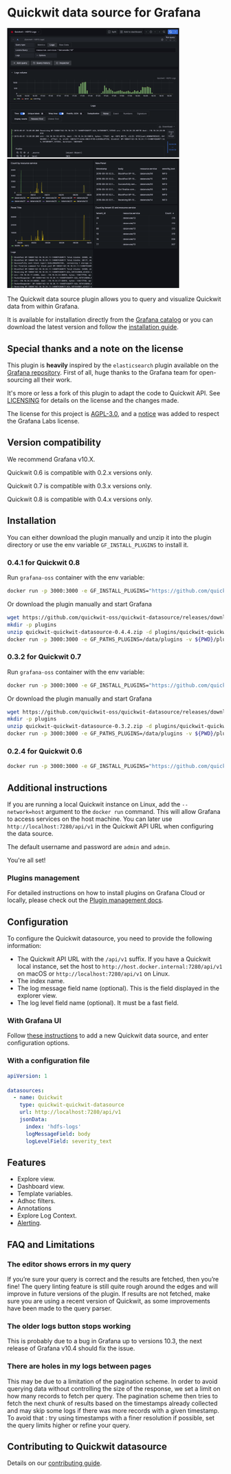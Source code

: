 # Quickwit data source for Grafana

<img alt="Grafana Explorer Screenshot" src="src/img/screenshot-explorer-view-with-query.png" width="400" ><img alt="Grafana Dashboard Screenshot" src="src/img/screenshot-dashboard-view.png" width="400" >

The Quickwit data source plugin allows you to query and visualize Quickwit data from within Grafana.

It is available for installation directly from the
[Grafana catalog](https://grafana.com/grafana/plugins/quickwit-quickwit-datasource/)
or you can download the latest version and follow the
[installation guide](#installation).

## Special thanks and a note on the license

This plugin is **heavily** inspired by the `elasticsearch` plugin available on the [Grafana repository](https://github.com/grafana/). First of all, huge thanks to the Grafana team for open-sourcing all their work.

It's more or less a fork of this plugin to adapt the code to Quickwit API. See [LICENSING](LICENSING.md) for details on the license and the changes made.

The license for this project is [AGPL-3.0](LICENSE.md), and a [notice](NOTICE.md) was added to respect the Grafana Labs license.

## Version compatibility

We recommend Grafana v10.X.

Quickwit 0.6 is compatible with 0.2.x versions only.

Quickwit 0.7 is compatible with 0.3.x versions only.

Quickwit 0.8 is compatible with 0.4.x versions only.

## Installation

You can either download the plugin manually and unzip it into the plugin directory or use the env variable `GF_INSTALL_PLUGINS` to install it.

### 0.4.1 for Quickwit 0.8

Run `grafana-oss` container with the env variable:

```bash
docker run -p 3000:3000 -e GF_INSTALL_PLUGINS="https://github.com/quickwit-oss/quickwit-datasource/releases/download/v0.4.4/quickwit-quickwit-datasource-0.4.4.zip;quickwit-quickwit-datasource" grafana/grafana-oss run
```

Or download the plugin manually and start Grafana

```bash
wget https://github.com/quickwit-oss/quickwit-datasource/releases/download/v0.4.4/quickwit-quickwit-datasource-0.4.4.zip
mkdir -p plugins
unzip quickwit-quickwit-datasource-0.4.4.zip -d plugins/quickwit-quickwit-datasource-0.4.4
docker run -p 3000:3000 -e GF_PATHS_PLUGINS=/data/plugins -v ${PWD}/plugins:/data/plugins grafana/grafana-oss run
```

### 0.3.2 for Quickwit 0.7

Run `grafana-oss` container with the env variable:

```bash
docker run -p 3000:3000 -e GF_INSTALL_PLUGINS="https://github.com/quickwit-oss/quickwit-datasource/releases/download/v0.3.2/quickwit-quickwit-datasource-0.3.2.zip;quickwit-quickwit-datasource" grafana/grafana-oss run
```

Or download the plugin manually and start Grafana

```bash
wget https://github.com/quickwit-oss/quickwit-datasource/releases/download/v0.3.2/quickwit-quickwit-datasource-0.3.2.zip
mkdir -p plugins
unzip quickwit-quickwit-datasource-0.3.2.zip -d plugins/quickwit-quickwit-datasource-0.3.2
docker run -p 3000:3000 -e GF_PATHS_PLUGINS=/data/plugins -v ${PWD}/plugins:/data/plugins grafana/grafana-oss run
```

### 0.2.4 for Quickwit 0.6


```bash
docker run -p 3000:3000 -e GF_INSTALL_PLUGINS="https://github.com/quickwit-oss/quickwit-datasource/releases/download/v0.2.4/quickwit-quickwit-datasource-0.2.4.zip;quickwit-quickwit-datasource" grafana/grafana-oss run
```

## Additional instructions

If you are running a local Quickwit instance on Linux, add the `--network=host` argument to the `docker run` command. This will allow Grafana to access services on the host machine. You can later use `http://localhost:7280/api/v1` in the Quickwit API URL when configuring the data source.

The default username and password are `admin` and `admin`.

You're all set!

### Plugins management

For detailed instructions on how to install plugins on Grafana Cloud or
locally, please check out the [Plugin management docs](https://grafana.com/docs/grafana/latest/administration/plugin-management/).

## Configuration

To configure the Quickwit datasource, you need to provide the following information:
- The Quickwit API URL with the `/api/v1` suffix. If you have a Quickwit local instance, set the host to `http://host.docker.internal:7280/api/v1` on macOS or `http://localhost:7280/api/v1` on Linux.
- The index name.
- The log message field name (optional). This is the field displayed in the explorer view.
- The log level field name (optional). It must be a fast field.
  
### With Grafana UI

Follow [these instructions](https://grafana.com/docs/grafana/latest/administration/data-source-management/) to add a new Quickwit data source, and enter configuration options.

### With a configuration file

```yaml
apiVersion: 1

datasources:
  - name: Quickwit
    type: quickwit-quickwit-datasource
    url: http://localhost:7280/api/v1
    jsonData:
      index: 'hdfs-logs'
      logMessageField: body
      logLevelField: severity_text
```

## Features

- Explore view.
- Dashboard view.
- Template variables.
- Adhoc filters.
- Annotations
- Explore Log Context.
- [Alerting](https://grafana.com/docs/grafana/latest/alerting/).

## FAQ and Limitations

### The editor shows errors in my query

If you’re sure your query is correct and the results are fetched, then you’re fine! The query linting feature is still quite rough around the edges and will improve in future versions of the plugin.
If results are not fetched, make sure you are using a recent version of Quickwit, as some improvements have been made to the query parser.

### The older logs button stops working

This is probably due to a bug in Grafana up to versions 10.3, the next release of Grafana v10.4 should fix the issue. 

### There are holes in my logs between pages

This may be due to a limitation of the pagination scheme. In order to avoid querying data without controlling the size of the response, we set a limit on how many records to fetch per query. The pagination scheme then tries to fetch the next chunk of results based on the timestamps already collected and may skip some logs if there was more records with a given timestamp.
To avoid that : try using timestamps with a finer resolution if possible, set the query limits higher or refine your query.

## Contributing to Quickwit datasource

Details on our [contributing guide](CONTRIBUTING.md).
